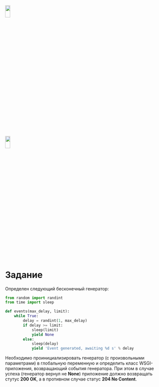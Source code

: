 # <img src="https://worldvectorlogo.com/logos/mail-ru.svg" width="18%" height="10%" alt="" />
## <img src="https://worldvectorlogo.com/logos/python-3.svg" width="18%" height="10%" alt="" />

<h1>Задание</h1>

Определен следующий бесконечный генератор:
```python
from random import randint
from time import sleep

def events(max_delay, limit):
    while True:
        delay = randint(1, max_delay)
        if delay >= limit:
            sleep(limit)
            yield None
        else:
            sleep(delay)
            yield 'Event generated, awaiting %d s' % delay
```

Необходимо проинициализировать генератор (с произвольными параметрами) в глобальную переменную и определить класс WSGI-
приложения, возвращающий события генератора. При этом в случае успеха (генератор вернул не **None**) приложение должно
возвращать стутус **200 OK**, а в противном случае статус **204 No Content**.